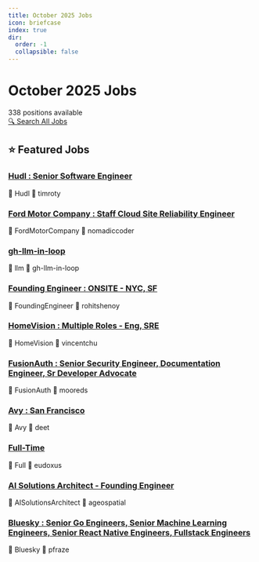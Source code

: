 ```yaml
---
title: October 2025 Jobs
icon: briefcase
index: true
dir:
  order: -1
  collapsible: false
---
```


# October 2025 Jobs

<div class="jobs-header">
  <div class="jobs-count">338 positions available</div>
  <a href="./all-jobs.html" class="search-all-button">🔍 Search All Jobs</a>
</div>

## ⭐ Featured Jobs

<div class="featured-jobs">
  <div class="featured-job">
    <h3><a href="/jobs/October-2025/timroty-Hudl-SeniorSoftwareEngineer-REMOTE(Nebraska_Kentucky_KansasCity_Chicago_AustinorDallas)-.html">Hudl : Senior Software Engineer</a></h3>
    <div class="job-meta">
      <span class="company">🏢 Hudl</span>
      <span class="author">👤 timroty</span>
    </div>
  </div>
  <div class="featured-job">
    <h3><a href="/jobs/October-2025/nomadiccoder-FordMotorCompany-StaffCloudSiteReliabilityEngineer-Full-Time-Remote(US)-120k-220kUS.html">Ford Motor Company : Staff Cloud Site Reliability Engineer</a></h3>
    <div class="job-meta">
      <span class="company">🏢 FordMotorCompany</span>
      <span class="author">👤 nomadiccoder</span>
    </div>
  </div>
  <div class="featured-job">
    <h3><a href="/jobs/October-2025/gh-llm-in-loop.html">gh-llm-in-loop</a></h3>
    <div class="job-meta">
      <span class="company">🏢 llm</span>
      <span class="author">👤 gh-llm-in-loop</span>
    </div>
  </div>
  <div class="featured-job">
    <h3><a href="/jobs/October-2025/rohitshenoy-FoundingEngineer-ONSITE-NYC_SF-$170k-220ksalary+equityandbenefits-Willsponsoranyvisa.html">Founding Engineer : ONSITE - NYC, SF</a></h3>
    <div class="job-meta">
      <span class="company">🏢 FoundingEngineer</span>
      <span class="author">👤 rohitshenoy</span>
    </div>
  </div>
  <div class="featured-job">
    <h3><a href="/jobs/October-2025/vincentchu-HomeVision-MultipleRoles-Eng_SRE-Full-Time-$100k-$220k+equity.html">HomeVision : Multiple Roles - Eng, SRE</a></h3>
    <div class="job-meta">
      <span class="company">🏢 HomeVision</span>
      <span class="author">👤 vincentchu</span>
    </div>
  </div>
  <div class="featured-job">
    <h3><a href="/jobs/October-2025/mooreds-FusionAuth-SeniorSecurityEngineer_DocumentationEngineer_SrDeveloperAdvocate-Variesbetwee.html">FusionAuth : Senior Security Engineer, Documentation Engineer, Sr Developer Advocate</a></h3>
    <div class="job-meta">
      <span class="company">🏢 FusionAuth</span>
      <span class="author">👤 mooreds</span>
    </div>
  </div>
  <div class="featured-job">
    <h3><a href="/jobs/October-2025/deet-Avy-SanFrancisco-Onsite(Hybrid)-Full-Time.html">Avy : San Francisco</a></h3>
    <div class="job-meta">
      <span class="company">🏢 Avy</span>
      <span class="author">👤 deet</span>
    </div>
  </div>
  <div class="featured-job">
    <h3><a href="/jobs/October-2025/eudoxus-Full-Time.html">Full-Time</a></h3>
    <div class="job-meta">
      <span class="company">🏢 Full</span>
      <span class="author">👤 eudoxus</span>
    </div>
  </div>
  <div class="featured-job">
    <h3><a href="/jobs/October-2025/ageospatial-AISolutionsArchitect-FoundingEngineer.html">AI Solutions Architect - Founding Engineer</a></h3>
    <div class="job-meta">
      <span class="company">🏢 AISolutionsArchitect</span>
      <span class="author">👤 ageospatial</span>
    </div>
  </div>
  <div class="featured-job">
    <h3><a href="/jobs/October-2025/pfraze-Bluesky-SeniorGoEngineers_SeniorMachineLearningEngineers_SeniorReactNativeEngineers_Fulls.html">Bluesky : Senior Go Engineers, Senior Machine Learning Engineers, Senior React Native Engineers, Fullstack Engineers</a></h3>
    <div class="job-meta">
      <span class="company">🏢 Bluesky</span>
      <span class="author">👤 pfraze</span>
    </div>
  </div>
</div>